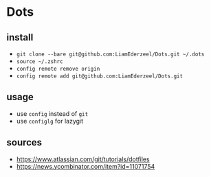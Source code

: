 # Dots

## install

- `git clone --bare git@github.com:LiamEderzeel/Dots.git ~/.dots`
- `source ~/.zshrc`
- `config remote remove origin`
- `config remote add git@github.com:LiamEderzeel/Dots.git`

## usage

- use `config` instead of `git`
- use `configlg` for lazygit

## sources

- https://www.atlassian.com/git/tutorials/dotfiles
- https://news.ycombinator.com/item?id=11071754


